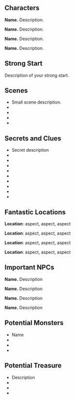 ## Characters 
 
**Name.** Description. 
 
**Name.** Description. 
 
**Name.** Description. 
 
**Name.** Description. 
 
## Strong Start 
 
Description of your strong start. 
 
## Scenes 
 
* Small scene description. 
* 
* 
* 
* 
 
## Secrets and Clues 
 
* Secret description 
* 
* 
* 
* 
* 
* 
* 
* 
* 
 
## Fantastic Locations 
 
**Location**: aspect, aspect, aspect 
 
**Location**: aspect, aspect, aspect 
 
**Location**: aspect, aspect, aspect 
 
**Location**: aspect, aspect, aspect 
 
## Important NPCs 
 
**Name.** Description 
 
**Name.** Description 
 
**Name.** Description 
 
**Name.** Description 
 
## Potential Monsters 
 
* Name 
* 
* 
* 
## Potential Treasure 
 
* Description 
* 
* 
*